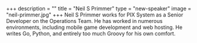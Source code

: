+++
description = ""
title = "Neil S Primmer"
type = "new-speaker"
image = "neil-primmer.jpg"
+++
Neil S Primmer works for PIX System as a Senior Developer on the Operations Team. He has worked in numerous environments, including mobile game development and web hosting. He writes Go, Python, and entirely too much Groovy for his own comfort.